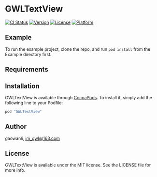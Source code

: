# GWLTextView

[![CI Status](http://img.shields.io/travis/gaowanli/GWLTextView.svg?style=flat)](https://travis-ci.org/gaowanli/GWLTextView)
[![Version](https://img.shields.io/cocoapods/v/GWLTextView.svg?style=flat)](http://cocoapods.org/pods/GWLTextView)
[![License](https://img.shields.io/cocoapods/l/GWLTextView.svg?style=flat)](http://cocoapods.org/pods/GWLTextView)
[![Platform](https://img.shields.io/cocoapods/p/GWLTextView.svg?style=flat)](http://cocoapods.org/pods/GWLTextView)

## Example

To run the example project, clone the repo, and run `pod install` from the Example directory first.

## Requirements

## Installation

GWLTextView is available through [CocoaPods](http://cocoapods.org). To install
it, simply add the following line to your Podfile:

```ruby
pod "GWLTextView"
```

## Author

gaowanli, im_gwl@163.com

## License

GWLTextView is available under the MIT license. See the LICENSE file for more info.

